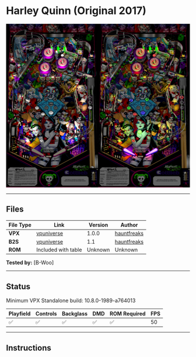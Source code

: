 # Harley Quinn (Original 2017)

![Table Preview](../../images/vpx-harleyquinn.png)

---

## Files
| File Type | Link | Version | Author | 
|-----------|--------|----------|--------------|
| **VPX** | [vpuniverse](https://vpuniverse.com/files/file/6285-harley-quinn-hauntfreaks-2017-in-ultra-mega-real-4k/) | 1.0.0 | [hauntfreaks](https://vpuniverse.com/profile/5216-hauntfreaks/) |
| **B2S** | [vpuniverse](https://vpuniverse.com/files/file/11830-harley-quinn-hauntfreaks-2017-b2s-with-full-dmd/) | 1.1 | [hauntfreaks](https://vpuniverse.com/profile/5216-hauntfreaks/)
| **ROM** | Included with table | Unknown | Unknown |

**Tested by:** [B-Woo]

---

## Status 
Minimum VPX Standalone build: 10.8.0-1989-a764013

| Playfield | Controls | Backglass | DMD | ROM Required | FPS | 
|-----------|----------|-----------|-----|--------------|-----|
| :white_check_mark: | :white_check_mark: | :white_check_mark: | :white_check_mark: | :white_check_mark: | 50 |

---

## Instructions

